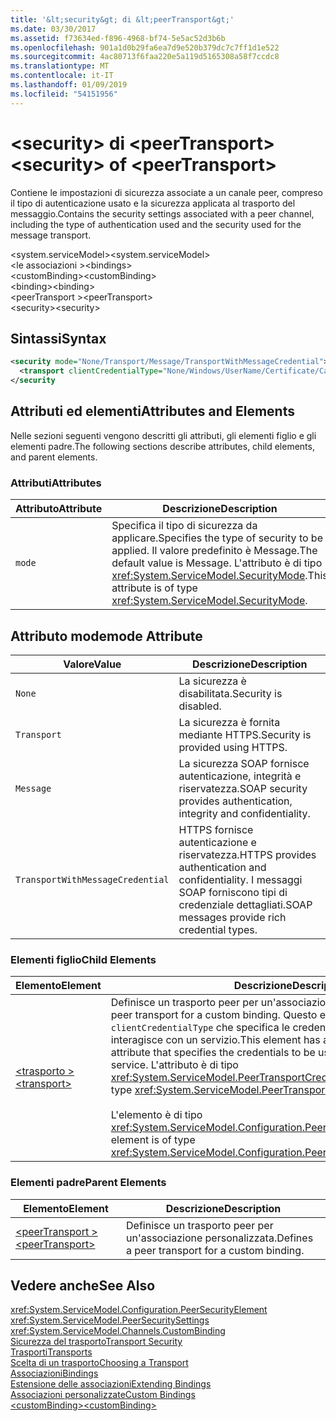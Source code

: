 ```yaml
---
title: '&lt;security&gt; di &lt;peerTransport&gt;'
ms.date: 03/30/2017
ms.assetid: f73634ed-f896-4968-bf74-5e5ac52d3b6b
ms.openlocfilehash: 901a1d0b29fa6ea7d9e520b379dc7c7ff1d1e522
ms.sourcegitcommit: 4ac80713f6faa220e5a119d5165308a58f7ccdc8
ms.translationtype: MT
ms.contentlocale: it-IT
ms.lasthandoff: 01/09/2019
ms.locfileid: "54151956"
---
```

# <a name="ltsecuritygt-of-ltpeertransportgt"></a><span data-ttu-id="3c7da-102">&lt;security&gt; di &lt;peerTransport&gt;</span><span class="sxs-lookup"><span data-stu-id="3c7da-102">&lt;security&gt; of &lt;peerTransport&gt;</span></span>
<span data-ttu-id="3c7da-103">Contiene le impostazioni di sicurezza associate a un canale peer, compreso il tipo di autenticazione usato e la sicurezza applicata al trasporto del messaggio.</span><span class="sxs-lookup"><span data-stu-id="3c7da-103">Contains the security settings associated with a peer channel, including the type of authentication used and the security used for the message transport.</span></span>  
  
 <span data-ttu-id="3c7da-104">\<system.serviceModel></span><span class="sxs-lookup"><span data-stu-id="3c7da-104">\<system.serviceModel></span></span>  
<span data-ttu-id="3c7da-105">\<le associazioni ></span><span class="sxs-lookup"><span data-stu-id="3c7da-105">\<bindings></span></span>  
<span data-ttu-id="3c7da-106">\<customBinding></span><span class="sxs-lookup"><span data-stu-id="3c7da-106">\<customBinding></span></span>  
<span data-ttu-id="3c7da-107">\<binding></span><span class="sxs-lookup"><span data-stu-id="3c7da-107">\<binding></span></span>  
<span data-ttu-id="3c7da-108">\<peerTransport ></span><span class="sxs-lookup"><span data-stu-id="3c7da-108">\<peerTransport></span></span>  
<span data-ttu-id="3c7da-109">\<security></span><span class="sxs-lookup"><span data-stu-id="3c7da-109">\<security></span></span>  
  
## <a name="syntax"></a><span data-ttu-id="3c7da-110">Sintassi</span><span class="sxs-lookup"><span data-stu-id="3c7da-110">Syntax</span></span>  
  
```xml  
<security mode="None/Transport/Message/TransportWithMessageCredential">
  <transport clientCredentialType="None/Windows/UserName/Certificate/CardSpace" />
</security
```  
  
## <a name="attributes-and-elements"></a><span data-ttu-id="3c7da-111">Attributi ed elementi</span><span class="sxs-lookup"><span data-stu-id="3c7da-111">Attributes and Elements</span></span>  
 <span data-ttu-id="3c7da-112">Nelle sezioni seguenti vengono descritti gli attributi, gli elementi figlio e gli elementi padre.</span><span class="sxs-lookup"><span data-stu-id="3c7da-112">The following sections describe attributes, child elements, and parent elements.</span></span>  
  
### <a name="attributes"></a><span data-ttu-id="3c7da-113">Attributi</span><span class="sxs-lookup"><span data-stu-id="3c7da-113">Attributes</span></span>  
  
|<span data-ttu-id="3c7da-114">Attributo</span><span class="sxs-lookup"><span data-stu-id="3c7da-114">Attribute</span></span>|<span data-ttu-id="3c7da-115">Descrizione</span><span class="sxs-lookup"><span data-stu-id="3c7da-115">Description</span></span>|  
|---------------|-----------------|  
|`mode`|<span data-ttu-id="3c7da-116">Specifica il tipo di sicurezza da applicare.</span><span class="sxs-lookup"><span data-stu-id="3c7da-116">Specifies the type of security to be applied.</span></span> <span data-ttu-id="3c7da-117">Il valore predefinito è Message.</span><span class="sxs-lookup"><span data-stu-id="3c7da-117">The default value is Message.</span></span> <span data-ttu-id="3c7da-118">L'attributo è di tipo <xref:System.ServiceModel.SecurityMode>.</span><span class="sxs-lookup"><span data-stu-id="3c7da-118">This attribute is of type <xref:System.ServiceModel.SecurityMode>.</span></span>|  
  
## <a name="mode-attribute"></a><span data-ttu-id="3c7da-119">Attributo mode</span><span class="sxs-lookup"><span data-stu-id="3c7da-119">mode Attribute</span></span>  
  
|<span data-ttu-id="3c7da-120">Valore</span><span class="sxs-lookup"><span data-stu-id="3c7da-120">Value</span></span>|<span data-ttu-id="3c7da-121">Descrizione</span><span class="sxs-lookup"><span data-stu-id="3c7da-121">Description</span></span>|  
|-----------|-----------------|  
|`None`|<span data-ttu-id="3c7da-122">La sicurezza è disabilitata.</span><span class="sxs-lookup"><span data-stu-id="3c7da-122">Security is disabled.</span></span>|  
|`Transport`|<span data-ttu-id="3c7da-123">La sicurezza è fornita mediante HTTPS.</span><span class="sxs-lookup"><span data-stu-id="3c7da-123">Security is provided using HTTPS.</span></span>|  
|`Message`|<span data-ttu-id="3c7da-124">La sicurezza SOAP fornisce autenticazione, integrità e riservatezza.</span><span class="sxs-lookup"><span data-stu-id="3c7da-124">SOAP security provides authentication, integrity and confidentiality.</span></span>|  
|`TransportWithMessageCredential`|<span data-ttu-id="3c7da-125">HTTPS fornisce autenticazione e riservatezza.</span><span class="sxs-lookup"><span data-stu-id="3c7da-125">HTTPS provides authentication and confidentiality.</span></span> <span data-ttu-id="3c7da-126">I messaggi SOAP forniscono tipi di credenziale dettagliati.</span><span class="sxs-lookup"><span data-stu-id="3c7da-126">SOAP messages provide rich credential types.</span></span>|  
  
### <a name="child-elements"></a><span data-ttu-id="3c7da-127">Elementi figlio</span><span class="sxs-lookup"><span data-stu-id="3c7da-127">Child Elements</span></span>  
  
|<span data-ttu-id="3c7da-128">Elemento</span><span class="sxs-lookup"><span data-stu-id="3c7da-128">Element</span></span>|<span data-ttu-id="3c7da-129">Descrizione</span><span class="sxs-lookup"><span data-stu-id="3c7da-129">Description</span></span>|  
|-------------|-----------------|  
|[<span data-ttu-id="3c7da-130">\<trasporto ></span><span class="sxs-lookup"><span data-stu-id="3c7da-130">\<transport></span></span>](../../../../../docs/framework/configure-apps/file-schema/wcf/transport-of-peertransport.md)|<span data-ttu-id="3c7da-131">Definisce un trasporto peer per un'associazione personalizzata.</span><span class="sxs-lookup"><span data-stu-id="3c7da-131">Defines a peer transport for a custom binding.</span></span> <span data-ttu-id="3c7da-132">Questo elemento presenta un attributo `clientCredentialType` che specifica le credenziali da usare quando si interagisce con un servizio.</span><span class="sxs-lookup"><span data-stu-id="3c7da-132">This element has a `clientCredentialType` attribute that specifies the credentials to be used when interacting with a service.</span></span> <span data-ttu-id="3c7da-133">L'attributo è di tipo <xref:System.ServiceModel.PeerTransportCredentialType>.</span><span class="sxs-lookup"><span data-stu-id="3c7da-133">This attribute is of type <xref:System.ServiceModel.PeerTransportCredentialType>.</span></span><br /><br /> <span data-ttu-id="3c7da-134">L'elemento è di tipo <xref:System.ServiceModel.Configuration.PeerTransportSecurityElement>.</span><span class="sxs-lookup"><span data-stu-id="3c7da-134">This element is of type <xref:System.ServiceModel.Configuration.PeerTransportSecurityElement>.</span></span>|  
  
### <a name="parent-elements"></a><span data-ttu-id="3c7da-135">Elementi padre</span><span class="sxs-lookup"><span data-stu-id="3c7da-135">Parent Elements</span></span>  
  
|<span data-ttu-id="3c7da-136">Elemento</span><span class="sxs-lookup"><span data-stu-id="3c7da-136">Element</span></span>|<span data-ttu-id="3c7da-137">Descrizione</span><span class="sxs-lookup"><span data-stu-id="3c7da-137">Description</span></span>|  
|-------------|-----------------|  
|[<span data-ttu-id="3c7da-138">\<peerTransport ></span><span class="sxs-lookup"><span data-stu-id="3c7da-138">\<peerTransport></span></span>](../../../../../docs/framework/configure-apps/file-schema/wcf/peertransport.md)|<span data-ttu-id="3c7da-139">Definisce un trasporto peer per un'associazione personalizzata.</span><span class="sxs-lookup"><span data-stu-id="3c7da-139">Defines a peer transport for a custom binding.</span></span>|  
  
## <a name="see-also"></a><span data-ttu-id="3c7da-140">Vedere anche</span><span class="sxs-lookup"><span data-stu-id="3c7da-140">See Also</span></span>  
 <xref:System.ServiceModel.Configuration.PeerSecurityElement>  
 <xref:System.ServiceModel.PeerSecuritySettings>  
 <xref:System.ServiceModel.Channels.CustomBinding>  
 [<span data-ttu-id="3c7da-141">Sicurezza del trasporto</span><span class="sxs-lookup"><span data-stu-id="3c7da-141">Transport Security</span></span>](../../../../../docs/framework/wcf/feature-details/transport-security.md)  
 [<span data-ttu-id="3c7da-142">Trasporti</span><span class="sxs-lookup"><span data-stu-id="3c7da-142">Transports</span></span>](../../../../../docs/framework/wcf/feature-details/transports.md)  
 [<span data-ttu-id="3c7da-143">Scelta di un trasporto</span><span class="sxs-lookup"><span data-stu-id="3c7da-143">Choosing a Transport</span></span>](../../../../../docs/framework/wcf/feature-details/choosing-a-transport.md)  
 [<span data-ttu-id="3c7da-144">Associazioni</span><span class="sxs-lookup"><span data-stu-id="3c7da-144">Bindings</span></span>](../../../../../docs/framework/wcf/bindings.md)  
 [<span data-ttu-id="3c7da-145">Estensione delle associazioni</span><span class="sxs-lookup"><span data-stu-id="3c7da-145">Extending Bindings</span></span>](../../../../../docs/framework/wcf/extending/extending-bindings.md)  
 [<span data-ttu-id="3c7da-146">Associazioni personalizzate</span><span class="sxs-lookup"><span data-stu-id="3c7da-146">Custom Bindings</span></span>](../../../../../docs/framework/wcf/extending/custom-bindings.md)  
 [<span data-ttu-id="3c7da-147">\<customBinding></span><span class="sxs-lookup"><span data-stu-id="3c7da-147">\<customBinding></span></span>](../../../../../docs/framework/configure-apps/file-schema/wcf/custombinding.md)
